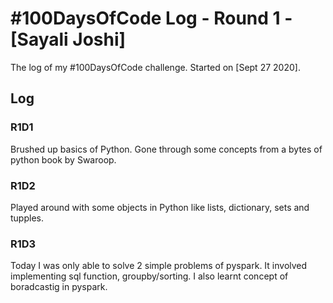 # #100DaysOfCode Log - Round 1 - [Sayali Joshi]

The log of my #100DaysOfCode challenge. Started on [Sept 27 2020].

## Log

### R1D1 
Brushed up basics of Python. Gone through some concepts from a bytes of python book by Swaroop.

### R1D2
Played around with some objects in Python like lists, dictionary, sets and tupples.

### R1D3
Today I was only able to solve 2 simple  problems of pyspark. It involved implementing sql function, groupby/sorting.
I also learnt concept of boradcastig in pyspark. 
